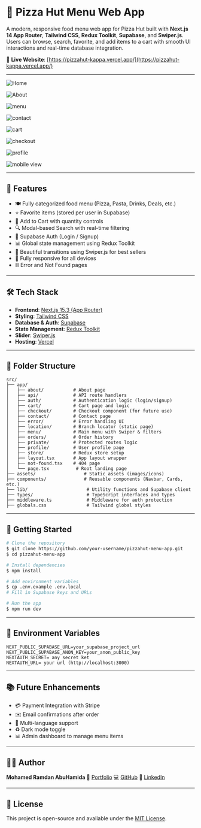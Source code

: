 # 🍕 Pizza Hut Menu Web App

A modern, responsive food menu web app for Pizza Hut built with **Next.js 14 App Router**, **Tailwind CSS**, **Redux Toolkit**, **Supabase**, and **Swiper.js**. Users can browse, search, favorite, and add items to a cart with smooth UI interactions and real-time database integration.

🔗 **Live Website**: [https://pizzahut-kappa.vercel.app/](https://pizzahut-kappa.vercel.app/)

---

![Home](https://raw.githubusercontent.com/Abuhamida/pizzahut/main/public/home.jpg)

![About](https://raw.githubusercontent.com/Abuhamida/pizzahut/main/public/about.jpg)

![menu](https://raw.githubusercontent.com/Abuhamida/pizzahut/main/public/menu.jpg)

![contact](https://raw.githubusercontent.com/Abuhamida/pizzahut/main/public/contact.jpg)

![cart](https://raw.githubusercontent.com/Abuhamida/pizzahut/main/public/cart.jpg)

![checkout](https://raw.githubusercontent.com/Abuhamida/pizzahut/main/public/checkout.jpg)

![profile](https://raw.githubusercontent.com/Abuhamida/pizzahut/main/public/profile.jpg)

![mobile view](https://raw.githubusercontent.com/Abuhamida/pizzahut/main/public/mobile%20view.png)

---

## 🚀 Features

* 🍽️ Fully categorized food menu (Pizza, Pasta, Drinks, Deals, etc.)
* ⭐ Favorite items (stored per user in Supabase)
* 🛒 Add to Cart with quantity controls
* 🔍 Modal-based Search with real-time filtering
* 👤 Supabase Auth (Login / Signup)
* 📊 Global state management using Redux Toolkit
* 🌟 Beautiful transitions using Swiper.js for best sellers
* 📲 Fully responsive for all devices
* ⛓ Error and Not Found pages

---

## 🛠️ Tech Stack

* **Frontend**: [Next.js 15.3 (App Router)](https://nextjs.org/)
* **Styling**: [Tailwind CSS](https://tailwindcss.com/)
* **Database & Auth**: [Supabase](https://supabase.com/)
* **State Management**: [Redux Toolkit](https://redux-toolkit.js.org/)
* **Slider**: [Swiper.js](https://swiperjs.com/)
* **Hosting**: [Vercel](https://vercel.com/)

---

## 🏢 Folder Structure

```
src/
├── app/
│   ├── about/           # About page
│   ├── api/             # API route handlers
│   ├── auth/            # Authentication logic (login/signup)
│   ├── cart/            # Cart page and logic
│   ├── checkout/        # Checkout component (for future use)
│   ├── contact/         # Contact page
│   ├── error/           # Error handling UI
│   ├── location/        # Branch locator (static page)
│   ├── menu/            # Main menu with Swiper & filters
│   ├── orders/          # Order history
│   ├── private/         # Protected routes logic
│   ├── profile/         # User profile page
│   ├── store/           # Redux store setup
│   ├── layout.tsx       # App layout wrapper
│   ├── not-found.tsx    # 404 page
│   └── page.tsx          # Root landing page
├── assets/                  # Static assets (images/icons)
├── components/              # Reusable components (Navbar, Cards, etc.)
├── lib/                      # Utility functions and Supabase client
├── types/                    # TypeScript interfaces and types
├── middleware.ts             # Middleware for auth protection
├── globals.css               # Tailwind global styles
```

---

## 📅 Getting Started

```bash
# Clone the repository
$ git clone https://github.com/your-username/pizzahut-menu-app.git
$ cd pizzahut-menu-app

# Install dependencies
$ npm install

# Add environment variables
$ cp .env.example .env.local
# Fill in Supabase keys and URLs

# Run the app
$ npm run dev
```

---

## 🔐 Environment Variables

```env
NEXT_PUBLIC_SUPABASE_URL=your_supabase_project_url
NEXT_PUBLIC_SUPABASE_ANON_KEY=your_anon_public_key
NEXTAUTH_SECRET= any secret ket 
NEXTAUTH_URL= your url (http://localhost:3000)
```

---

## 📚 Future Enhancements

* 💳 Payment Integration with Stripe
* ✉️ Email confirmations after order
* 📖 Multi-language support
* ♻️ Dark mode toggle
* 📊 Admin dashboard to manage menu items

---

## 👨‍💼 Author

**Mohamed Ramdan AbuHamida**
📄 [Portfolio](https://mohamed-abuhamida.vercel.app/)
💻 [GitHub](https://github.com/Abuhamida)
💼 [LinkedIn](https://www.linkedin.com/in/mohammed-abuhamida)

---

## 📜 License

This project is open-source and available under the [MIT License](LICENSE).
